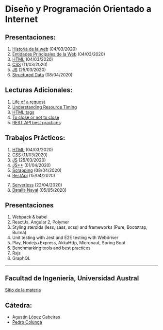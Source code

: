 # Diseño y Programación Orientado a Internet

## Presentaciones:

1. [Historia de la web](history) (04/03/2020)
2. [Entidades Principales de la Web](entities) (04/03/2020)
3. [HTML](html) (04/03/2020)
4. [CSS](styles) (11/03/2020)
5. [JS](js) (25/03/2020)
6. [Structured Data](structured-data) (08/04/2020)

## Lecturas Adicionales:

1. [Life of a request](http://igoro.com/archive/what-really-happens-when-you-navigate-to-a-url) 
2. [Understanding Resource Timing](https://developers.google.com/web/tools/chrome-devtools/network-performance/understanding-resource-timing)
2. [HTML tags](http://www.w3schools.com/tags)
3. [To close or not to close](http://www.colorglare.com/2014/02/03/to-close-or-not-to-close.html)
4. [REST API best practices](https://www.merixstudio.com/blog/best-practices-rest-api-development/)

## Trabajos Prácticos:

1. [HTML](practice/html) (04/03/2020)
2. [CSS](practice/styles) (11/03/2020)
3. [JS](practice/js) (25/03/2020)
4. [JS++](practice/js++) (01/04/2020)
5. [Scrapping](practice/scrapping) (08/04/2020)
6. [RestApi](practice/restapi) (15/04/2020)
<!--6. [Visualization](practice/visualization) (skip)-->
7. [Serverless](practice/serverless) (22/04/2020)
8. [Batalla Naval](practice/papoy) (05/05/2020)


## Presentaciones

1. Webpack & babel
2. ReactJs, Angular 2, Polymer
3. Styling steroids (less, sass, scss) and frameworks (Pure, Bootstrap, Bulma).
4. Unit testing with Jest and E2E testing with Webdriver
5. Play, Nodejs+Express, AkkaHttp, Micronaut, Spring Boot
6. Benchmarking tools and best practices
7. Rxjs
8. GraphQL

---

## Facultad de Ingeniería, Universidad Austral

[Sitio de la materia](http://facultaddeingenieria.github.io/dpoi)

## Cátedra:

* [Agustín López Gabeiras](//github.com/agustinlg)
* [Pedro Colunga](//github.com/pcolunga)
